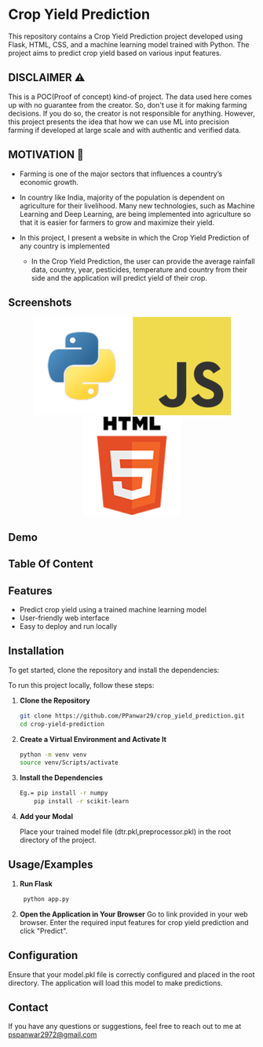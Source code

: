 
# Crop Yield Prediction

This repository contains a Crop Yield Prediction project developed using Flask, HTML, CSS, and a machine learning model trained with Python. The project aims to predict crop yield based on various input features.

## DISCLAIMER ⚠️
This is a POC(Proof of concept) kind-of project. The data used here comes up with no guarantee from the creator. So, don't use it for making farming decisions. If you do so, the creator is not responsible for anything. However, this project presents the idea that how we can use ML into precision farming if developed at large scale and with authentic and verified data.
## MOTIVATION 💪
- Farming is one of the major sectors that influences a country’s economic growth.

- In country like India, majority of the population is dependent on agriculture for their livelihood. Many new technologies, such as Machine Learning and Deep Learning, are being implemented into agriculture so that it is easier for farmers to grow and maximize their yield.

- In this project, I present a website in which the Crop Yield Prediction of any country is implemented

  - In the Crop Yield Prediction, the user can provide the average rainfall data, country, year, pesticides, temperature and country from their side and the application will predict yield of their crop.
## Screenshots

<p align="center">
  <img src="https://raw.githubusercontent.com/github/explore/80688e429a7d4ef2fca1e82350fe8e3517d3494d/topics/python/python.png" alt="Python" width="200"/>
  <img src="https://raw.githubusercontent.com/github/explore/80688e429a7d4ef2fca1e82350fe8e3517d3494d/topics/javascript/javascript.png" alt="JavaScript" width="200"/>
  <img src="https://raw.githubusercontent.com/github/explore/80688e429a7d4ef2fca1e82350fe8e3517d3494d/topics/html/html.png" alt="HTML" width="200"/>
</p>


## Demo




## Table Of Content
## Features

- Predict crop yield using a trained machine learning model
- User-friendly web interface
- Easy to deploy and run locally 



## Installation

To get started, clone the repository and install the dependencies:

To run this project locally, follow these steps:

1. **Clone the Repository**
   ```bash
   git clone https://github.com/PPanwar29/crop_yield_prediction.git
   cd crop-yield-prediction

2. **Create a Virtual Environment and Activate It**
    ```bash
   python -m venv venv
    source venv/Scripts/activate
2. **Install the Dependencies**
    ```bash
   Eg.= pip install -r numpy
        pip install -r scikit-learn
2. **Add your Modal**

    Place your trained model file (dtr.pkl,preprocessor.pkl) in   the root directory of the project.
## Usage/Examples

1. **Run Flask**
   ```bash
    python app.py
1. **Open the Application in Your Browser**
Go to link provided in your web browser.
Enter the required input features for crop yield prediction and click "Predict".

## Configuration

Ensure that your model.pkl file is correctly configured and placed in the root directory. The application will load this model to make predictions.

## Contact
If you have any questions or suggestions, feel free to reach out to me at pspanwar2972@gmail.com
